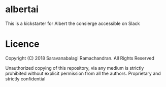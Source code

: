 # albertai
This is a kickstarter for Albert the consierge accessible on Slack

# Licence
Copyright (C) 2018 Saravanabalagi Ramachandran. All Rights Reserved

Unauthorized copying of this repository, via any medium is strictly prohibited without explicit permission from all the authors.
Proprietary and strictly confidential
 
